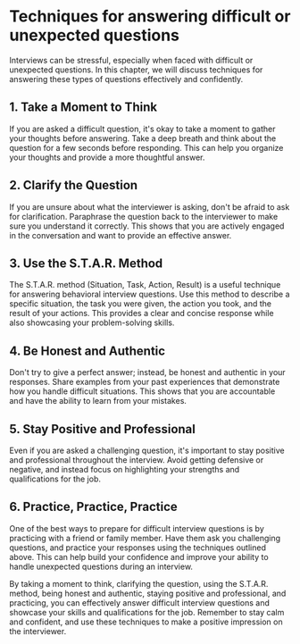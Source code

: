 Techniques for answering difficult or unexpected questions
==============================================================================================================

Interviews can be stressful, especially when faced with difficult or unexpected questions. In this chapter, we will discuss techniques for answering these types of questions effectively and confidently.

1\. Take a Moment to Think
-------------------------

If you are asked a difficult question, it's okay to take a moment to gather your thoughts before answering. Take a deep breath and think about the question for a few seconds before responding. This can help you organize your thoughts and provide a more thoughtful answer.

2\. Clarify the Question
-----------------------

If you are unsure about what the interviewer is asking, don't be afraid to ask for clarification. Paraphrase the question back to the interviewer to make sure you understand it correctly. This shows that you are actively engaged in the conversation and want to provide an effective answer.

3\. Use the S.T.A.R. Method
--------------------------

The S.T.A.R. method (Situation, Task, Action, Result) is a useful technique for answering behavioral interview questions. Use this method to describe a specific situation, the task you were given, the action you took, and the result of your actions. This provides a clear and concise response while also showcasing your problem-solving skills.

4\. Be Honest and Authentic
--------------------------

Don't try to give a perfect answer; instead, be honest and authentic in your responses. Share examples from your past experiences that demonstrate how you handle difficult situations. This shows that you are accountable and have the ability to learn from your mistakes.

5\. Stay Positive and Professional
---------------------------------

Even if you are asked a challenging question, it's important to stay positive and professional throughout the interview. Avoid getting defensive or negative, and instead focus on highlighting your strengths and qualifications for the job.

6\. Practice, Practice, Practice
-------------------------------

One of the best ways to prepare for difficult interview questions is by practicing with a friend or family member. Have them ask you challenging questions, and practice your responses using the techniques outlined above. This can help build your confidence and improve your ability to handle unexpected questions during an interview.

By taking a moment to think, clarifying the question, using the S.T.A.R. method, being honest and authentic, staying positive and professional, and practicing, you can effectively answer difficult interview questions and showcase your skills and qualifications for the job. Remember to stay calm and confident, and use these techniques to make a positive impression on the interviewer.
